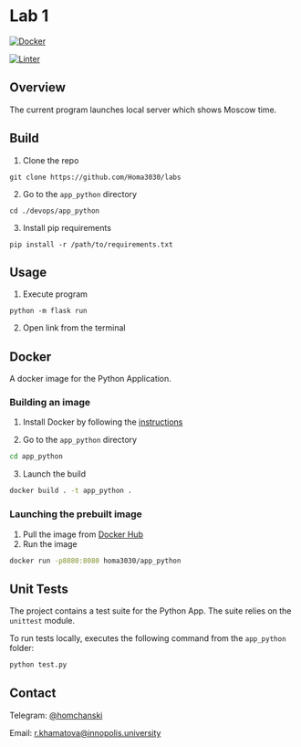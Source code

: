 # Lab 1
[![Docker](https://github.com/Homa3030/labs/actions/workflows/docker.yaml/badge.svg)](https://github.com/Homa3030/labs/actions/workflows/docker.yaml)

[![Linter](https://github.com/Homa3030/labs/actions/workflows/linter.yaml/badge.svg)](https://github.com/Homa3030/labs/actions/workflows/linter.yaml)

## Overview
The current program launches local server which shows Moscow time.

## Build
1. Clone the repo
```
git clone https://github.com/Homa3030/labs
```
2. Go to the ```app_python``` directory
```
cd ./devops/app_python
```
3. Install pip requirements
```
pip install -r /path/to/requirements.txt
```

## Usage
1. Execute program
```
python -m flask run
```
2. Open link from the terminal

## Docker

A docker image for the Python Application.

### Building an image

1. Install Docker by following the [instructions](https://docs.docker.com/engine/install/)

2. Go to the `app_python` directory

```sh
cd app_python
```

3. Launch the build

```sh
docker build . -t app_python .
```

### Launching the prebuilt image

1. Pull the image from [Docker Hub](https://hub.docker.com/r/homa3030/app_python)
2. Run the image

```sh
docker run -p8080:8080 homa3030/app_python
```

## Unit Tests

The project contains a test suite for the Python App. The suite relies on the `unittest` module.

To run tests locally, executes the following command from the `app_python` folder:

```sh
python test.py
```

## Contact
Telegram: [@homchanski](https://t.me/homchanski)

Email: r.khamatova@innopolis.university

